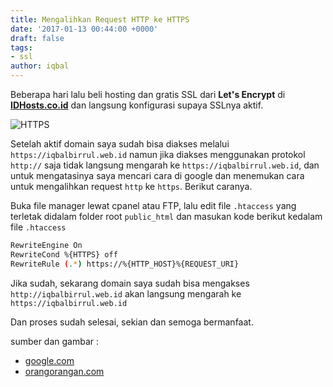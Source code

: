 ```yaml
---
title: Mengalihkan Request HTTP ke HTTPS
date: '2017-01-13 00:44:00 +0000'
draft: false
tags:
- ssl
author: iqbal
---
```


Beberapa hari lalu beli hosting dan gratis SSL dari **Let's Encrypt** di [**IDHosts.co.id**](http://idhosts.co.id) dan langsung konfigurasi supaya SSLnya aktif.

![HTTPS](https://earth-id-jkt-1.bal.web.id/assets/gambar/2017/https-img.png)

Setelah aktif domain saya sudah bisa diakses melalui `https://iqbalbirrul.web.id` namun jika diakses menggunakan protokol `http://` saja tidak langsung mengarah ke `https://iqbalbirrul.web.id`, dan untuk mengatasinya saya mencari cara di google dan menemukan cara untuk mengalihkan request `http` ke `https`. Berikut caranya.

Buka file manager lewat cpanel atau FTP, lalu edit file `.htaccess` yang terletak didalam folder root `public_html` dan masukan kode berikut kedalam file `.htaccess`

```bash
RewriteEngine On
RewriteCond %{HTTPS} off
RewriteRule (.*) https://%{HTTP_HOST}%{REQUEST_URI}
```

Jika sudah, sekarang domain saya sudah bisa mengakses  `http://iqbalbirrul.web.id` akan langsung mengarah ke `https://iqbalbirrul.web.id`

Dan proses sudah selesai, sekian dan semoga bermanfaat.

sumber dan gambar :
- [google.com](//google.com)
- [orangorangan.com](//orangorangan.com)
